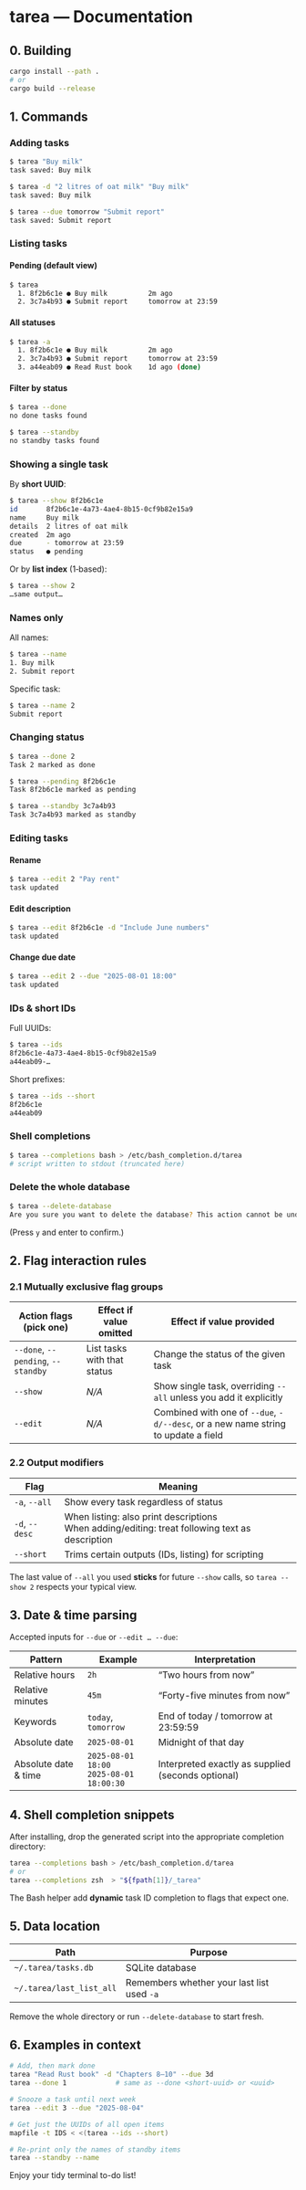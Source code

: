# tarea — Documentation

## 0. Building

```bash
cargo install --path .
# or
cargo build --release
```

## 1. Commands

### Adding tasks

```bash
$ tarea "Buy milk"
task saved: Buy milk
```

```bash
$ tarea -d "2 litres of oat milk" "Buy milk"
task saved: Buy milk
```

```bash
$ tarea --due tomorrow "Submit report"
task saved: Submit report
```

### Listing tasks

#### Pending (default view)

```bash
$ tarea
  1. 8f2b6c1e ● Buy milk          2m ago
  2. 3c7a4b93 ● Submit report     tomorrow at 23:59
```

#### All statuses

```bash
$ tarea -a
  1. 8f2b6c1e ● Buy milk          2m ago
  2. 3c7a4b93 ● Submit report     tomorrow at 23:59
  3. a44eab09 ● Read Rust book    1d ago (done)
```

#### Filter by status

```bash
$ tarea --done
no done tasks found
```

```bash
$ tarea --standby
no standby tasks found
```

### Showing a single task

By **short UUID**:

```bash
$ tarea --show 8f2b6c1e
id       8f2b6c1e‑4a73‑4ae4‑8b15‑0cf9b82e15a9
name     Buy milk
details  2 litres of oat milk
created  2m ago
due      - tomorrow at 23:59
status   ● pending
```

Or by **list index** (1‑based):

```bash
$ tarea --show 2
…same output…
```

### Names only

All names:

```bash
$ tarea --name
1. Buy milk
2. Submit report
```

Specific task:

```bash
$ tarea --name 2
Submit report
```

### Changing status

```bash
$ tarea --done 2
Task 2 marked as done
```

```bash
$ tarea --pending 8f2b6c1e
Task 8f2b6c1e marked as pending
```

```bash
$ tarea --standby 3c7a4b93
Task 3c7a4b93 marked as standby
```

### Editing tasks

#### Rename

```bash
$ tarea --edit 2 "Pay rent"
task updated
```

#### Edit description

```bash
$ tarea --edit 8f2b6c1e -d "Include June numbers"
task updated
```

#### Change due date

```bash
$ tarea --edit 2 --due "2025-08-01 18:00"
task updated
```

### IDs & short IDs

Full UUIDs:

```bash
$ tarea --ids
8f2b6c1e‑4a73‑4ae4‑8b15‑0cf9b82e15a9
a44eab09‑…
```

Short prefixes:

```bash
$ tarea --ids --short
8f2b6c1e
a44eab09
```

### Shell completions

```bash
$ tarea --completions bash > /etc/bash_completion.d/tarea
# script written to stdout (truncated here)
```

### Delete the whole database

```bash
$ tarea --delete-database
Are you sure you want to delete the database? This action cannot be undone. (y/N):
```

(Press `y` and enter to confirm.)

## 2. Flag interaction rules

### 2.1 Mutually exclusive flag groups

| Action flags (pick **one**)        | Effect if value **omitted** | Effect if value **provided**                                                      |
| ---------------------------------- | --------------------------- | --------------------------------------------------------------------------------- |
| `--done`, `--pending`, `--standby` | List tasks with that status | Change the status of the given task                                               |
| `--show`                           | *N/A*                       | Show single task, overriding `--all` unless you add it explicitly                 |
| `--edit`                           | *N/A*                       | Combined with one of `--due`, `-d/--desc`, or a new name string to update a field |

### 2.2 Output modifiers

| Flag           | Meaning                                                                                           |
| -------------- | ------------------------------------------------------------------------------------------------- |
| `-a`, `--all`  | Show every task regardless of status                                                              |
| `-d`, `--desc` | When listing: also print descriptions<br>When adding/editing: treat following text as description |
| `--short`      | Trims certain outputs (IDs, listing) for scripting                                                |

The last value of `--all` you used **sticks** for future `--show` calls, so
`tarea --show 2` respects your typical view.

## 3. Date & time parsing

Accepted inputs for `--due` or `--edit … --due`:

| Pattern              | Example                                     | Interpretation                                     |
| -------------------- | ------------------------------------------- | -------------------------------------------------- |
| Relative hours       | `2h`                                        | “Two hours from now”                               |
| Relative minutes     | `45m`                                       | “Forty-five minutes from now”                      |
| Keywords             | `today`, `tomorrow`                         | End of today / tomorrow at 23:59:59                |
| Absolute date        | `2025-08-01`                                | Midnight of that day                               |
| Absolute date & time | `2025-08-01 18:00`<br>`2025-08-01 18:00:30` | Interpreted exactly as supplied (seconds optional) |

## 4. Shell completion snippets

After installing, drop the generated script into the appropriate completion directory:

```bash
tarea --completions bash > /etc/bash_completion.d/tarea
# or
tarea --completions zsh  > "${fpath[1]}/_tarea"
```

The Bash helper add **dynamic** task ID completion to flags that expect one.

## 5. Data location

| Path                     | Purpose                                    |
| ------------------------ | ------------------------------------------ |
| `~/.tarea/tasks.db`      | SQLite database                            |
| `~/.tarea/last_list_all` | Remembers whether your last list used `-a` |

Remove the whole directory or run `--delete-database` to start fresh.

## 6. Examples in context

```bash
# Add, then mark done
tarea "Read Rust book" -d "Chapters 8–10" --due 3d
tarea --done 1            # same as --done <short-uuid> or <uuid>

# Snooze a task until next week
tarea --edit 3 --due "2025-08-04"

# Get just the UUIDs of all open items
mapfile -t IDS < <(tarea --ids --short)

# Re-print only the names of standby items
tarea --standby --name
```

Enjoy your tidy terminal to-do list!
